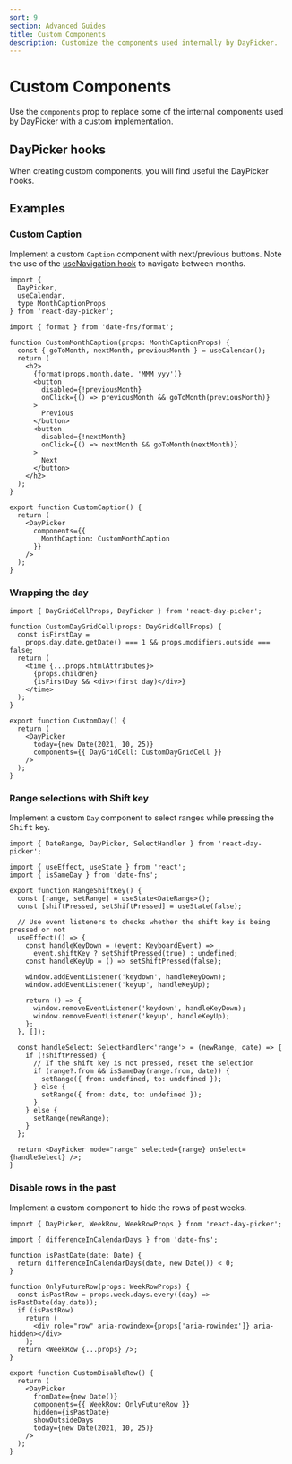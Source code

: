 ```yaml
---
sort: 9
section: Advanced Guides
title: Custom Components
description: Customize the components used internally by DayPicker.
---
```


# Custom Components

Use the `components` prop to replace some of the internal components used by DayPicker with a custom implementation.

## DayPicker hooks

When creating custom components, you will find useful the DayPicker hooks.

## Examples

### Custom Caption

Implement a custom `Caption` component with next/previous buttons. Note the use of the [useNavigation hook](/api/functions/useNavigation) to navigate between months.

```tsx example fileName="CustomCaption.tsx"
import {
  DayPicker,
  useCalendar,
  type MonthCaptionProps
} from 'react-day-picker';

import { format } from 'date-fns/format';

function CustomMonthCaption(props: MonthCaptionProps) {
  const { goToMonth, nextMonth, previousMonth } = useCalendar();
  return (
    <h2>
      {format(props.month.date, 'MMM yyy')}
      <button
        disabled={!previousMonth}
        onClick={() => previousMonth && goToMonth(previousMonth)}
      >
        Previous
      </button>
      <button
        disabled={!nextMonth}
        onClick={() => nextMonth && goToMonth(nextMonth)}
      >
        Next
      </button>
    </h2>
  );
}

export function CustomCaption() {
  return (
    <DayPicker
      components={{
        MonthCaption: CustomMonthCaption
      }}
    />
  );
}
```

### Wrapping the day

```tsx example fileName="CustomDay.tsx"
import { DayGridCellProps, DayPicker } from 'react-day-picker';

function CustomDayGridCell(props: DayGridCellProps) {
  const isFirstDay =
    props.day.date.getDate() === 1 && props.modifiers.outside === false;
  return (
    <time {...props.htmlAttributes}>
      {props.children}
      {isFirstDay && <div>(first day)</div>}
    </time>
  );
}

export function CustomDay() {
  return (
    <DayPicker
      today={new Date(2021, 10, 25)}
      components={{ DayGridCell: CustomDayGridCell }}
    />
  );
}
```

### Range selections with Shift key

Implement a custom `Day` component to select ranges while pressing the <kbd>Shift</kbd> key.

```tsx example fileName="RangeShiftKey.tsx"
import { DateRange, DayPicker, SelectHandler } from 'react-day-picker';

import { useEffect, useState } from 'react';
import { isSameDay } from 'date-fns';

export function RangeShiftKey() {
  const [range, setRange] = useState<DateRange>();
  const [shiftPressed, setShiftPressed] = useState(false);

  // Use event listeners to checks whether the shift key is being pressed or not
  useEffect(() => {
    const handleKeyDown = (event: KeyboardEvent) =>
      event.shiftKey ? setShiftPressed(true) : undefined;
    const handleKeyUp = () => setShiftPressed(false);

    window.addEventListener('keydown', handleKeyDown);
    window.addEventListener('keyup', handleKeyUp);

    return () => {
      window.removeEventListener('keydown', handleKeyDown);
      window.removeEventListener('keyup', handleKeyUp);
    };
  }, []);

  const handleSelect: SelectHandler<'range'> = (newRange, date) => {
    if (!shiftPressed) {
      // If the shift key is not pressed, reset the selection
      if (range?.from && isSameDay(range.from, date)) {
        setRange({ from: undefined, to: undefined });
      } else {
        setRange({ from: date, to: undefined });
      }
    } else {
      setRange(newRange);
    }
  };

  return <DayPicker mode="range" selected={range} onSelect={handleSelect} />;
}
```

### Disable rows in the past

Implement a custom component to hide the rows of past weeks.

```tsx example fileName="CustomDisableRow.tsx"
import { DayPicker, WeekRow, WeekRowProps } from 'react-day-picker';

import { differenceInCalendarDays } from 'date-fns';

function isPastDate(date: Date) {
  return differenceInCalendarDays(date, new Date()) < 0;
}

function OnlyFutureRow(props: WeekRowProps) {
  const isPastRow = props.week.days.every((day) => isPastDate(day.date));
  if (isPastRow)
    return (
      <div role="row" aria-rowindex={props['aria-rowindex']} aria-hidden></div>
    );
  return <WeekRow {...props} />;
}

export function CustomDisableRow() {
  return (
    <DayPicker
      fromDate={new Date()}
      components={{ WeekRow: OnlyFutureRow }}
      hidden={isPastDate}
      showOutsideDays
      today={new Date(2021, 10, 25)}
    />
  );
}
```
